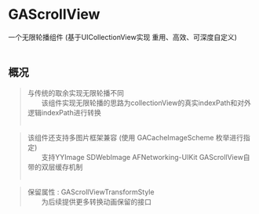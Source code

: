 # GAScrollView

一个无限轮播组件 (基于UICollectionView实现 重用、高效、可深度自定义) </br></br>

## 概况
> 与传统的取余实现无限轮播不同 </br>
&emsp;&emsp;该组件实现无限轮播的思路为collectionView的真实indexPath和对外逻辑indexPath进行转换 </br></br>


> 该组件还支持多图片框架兼容 (使用 GACacheImageScheme 枚举进行指定) </br>
&emsp;&emsp;支持YYImage SDWebImage AFNetworking-UIKit GAScrollView自带的双层缓存机制 </br></br>

> 保留属性 : GAScrollViewTransformStyle </br>
&emsp;&emsp;为后续提供更多转换动画保留的接口
